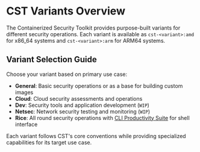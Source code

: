 # CST Variants Overview

The Containerized Security Toolkit provides purpose-built variants for different security operations. Each variant is available as `cst-<variant>:amd` for x86_64 systems and `cst-<variant>:arm` for ARM64 systems.

## Variant Selection Guide

Choose your variant based on primary use case:

- **General**: Basic security operations or as a base for building custom images
- **Cloud**: Cloud security assessments and operations
- **Dev**: Security tools and application development (`WIP`)
- **Netsec**: Network security testing and monitoring (`WIP`)
- **Rice**: All round security operations with [CLI Productivity Suite](https://github.com/tanq16/cli-productivity-suite) for shell interface

Each variant follows CST's core conventions while providing specialized capabilities for its target use case.
